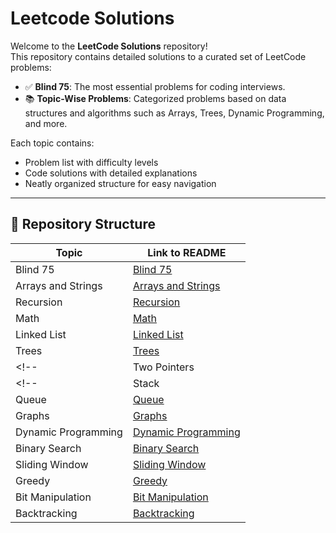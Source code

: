 # Leetcode Solutions

Welcome to the **LeetCode Solutions** repository!  
This repository contains detailed solutions to a curated set of LeetCode problems:

- ✅ **Blind 75**: The most essential problems for coding interviews.
- 📚 **Topic-Wise Problems**: Categorized problems based on data structures and algorithms such as Arrays, Trees, Dynamic Programming, and more.

Each topic contains:
- Problem list with difficulty levels  
- Code solutions with detailed explanations  
- Neatly organized structure for easy navigation

---

## 📂 Repository Structure

| Topic                     | Link to README                                               |
|---------------------------|--------------------------------------------------------------|
| Blind 75                  | [Blind 75](./Blind-75/README.md)                             |
| Arrays and Strings        | [Arrays and Strings](./Topics/Arrays-and-Strings/README.md)  |
| Recursion                 | [Recursion](./Topics/Recursion/README.md)                    |
| Math                      | [Math](./Topics/Math/README.md)                              |
| Linked List               | [Linked List](./Topics/LinkedList/README.md)                 |
| Trees                     | [Trees](./Topics/Trees/README.md)                            |
<!-- | Two Pointers              | [Two Pointers](./Topics/TwoPointers/README.md)               | -->
<!-- | Stack                     | [Stack](./Topics/Stack/README.md)                            |
| Queue                     | [Queue](./Topics/Queue/README.md)                            |
| Graphs                    | [Graphs](./Topics/Graphs/README.md)                          |
| Dynamic Programming       | [Dynamic Programming](./Topics/Dynamic-Programming/README.md)|
| Binary Search             | [Binary Search](./Topics/BinarySearch/README.md)             |
| Sliding Window            | [Sliding Window](./Topics/SlidingWindow/README.md)           |
| Greedy                    | [Greedy](./Topics/Greedy/README.md)                          |
| Bit Manipulation          | [Bit Manipulation](./Topics/BitManipulation/README.md)       |
| Backtracking              | [Backtracking](./Topics/Backtracking/README.md)              | -->
